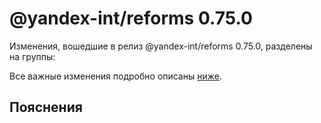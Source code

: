 # @yandex-int/reforms 0.75.0

<!-- ЧЕЛОВЕЧЕСКОЕ ВСТУПЛЕНИЕ -->

Изменения, вошедшие в релиз @yandex-int/reforms 0.75.0, разделены на группы:

Все важные изменения подробно описаны [ниже](#Пояснения).

## Пояснения

